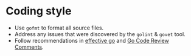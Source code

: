 # Coding style

- Use `gofmt` to format all source files.
- Address any issues that were discovered by the `golint` & `govet` tool.
- Follow recommendations in [effective go](https://golang.org/doc/effective_go.html) and [Go Code Review Comments](https://github.com/golang/go/wiki/CodeReviewComments).
